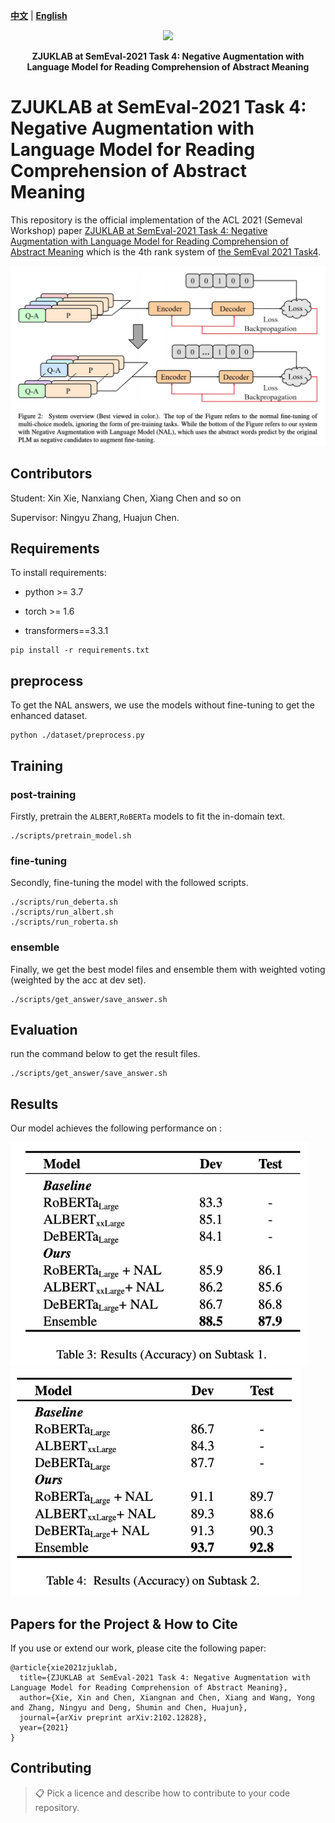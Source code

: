 [**中文**](https://github.com/zjunlp/SemEval2021Task4/blob/master/README_CN.md) | [**English**](https://github.com/zjunlp/SemEval2021Task4/)


<p align="center">
    <a href="https://github.com/zjunlp/openue"> <img src="https://raw.githubusercontent.com/zjunlp/openue/master/docs/images/logo_zju_klab.png" width="400"/></a>
</p>
<p align="center">
    <strong>ZJUKLAB at SemEval-2021 Task 4: Negative Augmentation with Language Model for Reading Comprehension of Abstract Meaning</strong>
</p>



# ZJUKLAB at SemEval-2021 Task 4: Negative Augmentation with Language Model for Reading Comprehension of Abstract Meaning

This repository is the official implementation of the ACL 2021 (Semeval Workshop) paper [ZJUKLAB at SemEval-2021 Task 4: Negative Augmentation with Language Model for Reading Comprehension of Abstract Meaning](https://arxiv.org/pdf/2102.12828.pdf) which is the 4th rank system of [the SemEval 2021 Task4](https://competitions.codalab.org/competitions/26153).

<img src="./imgs/model.png" alt="image-20210821215951603" style="zoom:50%;" />

## Contributors

Student: Xin Xie, Nanxiang Chen, Xiang Chen and so on

Supervisor: Ningyu Zhang, Huajun Chen.

## Requirements

To install requirements:

* python >= 3.7

* torch >= 1.6

* transformers==3.3.1

```setup
pip install -r requirements.txt
```

## preprocess

To get the NAL answers, we use the models without fine-tuning to get the enhanced dataset.

```
python ./dataset/preprocess.py
```

## Training

### post-training

Firstly, pretrain the `ALBERT`,`RoBERTa` models to fit the in-domain text.

```
./scripts/pretrain_model.sh
```

### fine-tuning

Secondly, fine-tuning the model with the followed scripts.

```
./scripts/run_deberta.sh
./scripts/run_albert.sh
./scripts/run_roberta.sh
```

### ensemble

Finally, we get the best model files and ensemble them with weighted voting (weighted by the acc at dev set).

```
./scripts/get_answer/save_answer.sh
```

## Evaluation

run the command below to get the result files. 

```shell
./scripts/get_answer/save_answer.sh
```

## Results

Our model achieves the following performance on :

<img src="./imgs/subtask1.png" alt="image-20210821220422665" style="zoom:75%;" />

<img src="./imgs/subtask2.png" alt="image-20210821220422665" style="zoom:75%;" />


## Papers for the Project & How to Cite

If you use or extend our work, please cite the following paper:

```
@article{xie2021zjuklab,
  title={ZJUKLAB at SemEval-2021 Task 4: Negative Augmentation with Language Model for Reading Comprehension of Abstract Meaning},
  author={Xie, Xin and Chen, Xiangnan and Chen, Xiang and Wang, Yong and Zhang, Ningyu and Deng, Shumin and Chen, Huajun},
  journal={arXiv preprint arXiv:2102.12828},
  year={2021}
}
```


## Contributing

>📋  Pick a licence and describe how to contribute to your code repository. 